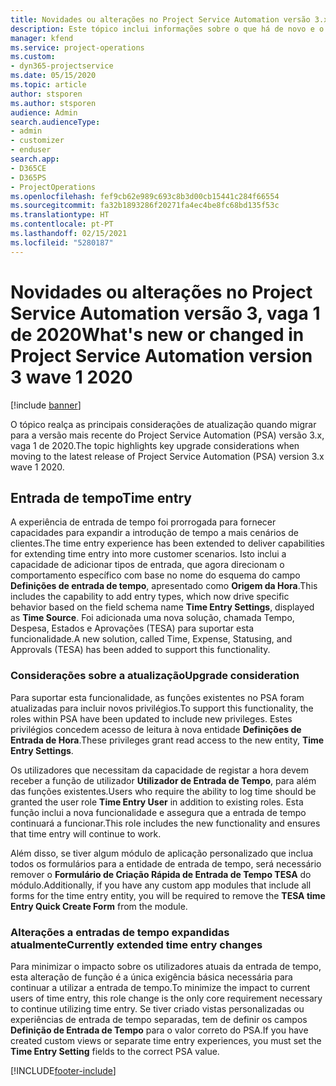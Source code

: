 ```yaml
---
title: Novidades ou alterações no Project Service Automation versão 3.x, vaga 1 de 2020
description: Este tópico inclui informações sobre o que há de novo e o que foi alterado no Project Service Automation versão 3, vaga 1 de 2020.
manager: kfend
ms.service: project-operations
ms.custom:
- dyn365-projectservice
ms.date: 05/15/2020
ms.topic: article
author: stsporen
ms.author: stsporen
audience: Admin
search.audienceType:
- admin
- customizer
- enduser
search.app:
- D365CE
- D365PS
- ProjectOperations
ms.openlocfilehash: fef9cb62e989c693c8b3d00cb15441c284f66554
ms.sourcegitcommit: fa32b1893286f20271fa4ec4be8fc68bd135f53c
ms.translationtype: HT
ms.contentlocale: pt-PT
ms.lasthandoff: 02/15/2021
ms.locfileid: "5280187"
---
```

# <a name="whats-new-or-changed-in-project-service-automation-version-3-wave-1-2020"></a><span data-ttu-id="4ef5f-103">Novidades ou alterações no Project Service Automation versão 3, vaga 1 de 2020</span><span class="sxs-lookup"><span data-stu-id="4ef5f-103">What's new or changed in Project Service Automation version 3 wave 1 2020</span></span>

[!include [banner](../includes/psa-now-project-operations.md)]

<span data-ttu-id="4ef5f-104">O tópico realça as principais considerações de atualização quando migrar para a versão mais recente do Project Service Automation (PSA) versão 3.x, vaga 1 de 2020.</span><span class="sxs-lookup"><span data-stu-id="4ef5f-104">The topic highlights key upgrade considerations when moving to the latest release of Project Service Automation (PSA) version 3.x wave 1 2020.</span></span>

## <a name="time-entry"></a><span data-ttu-id="4ef5f-105">Entrada de tempo</span><span class="sxs-lookup"><span data-stu-id="4ef5f-105">Time entry</span></span>
<span data-ttu-id="4ef5f-106">A experiência de entrada de tempo foi prorrogada para fornecer capacidades para expandir a introdução de tempo a mais cenários de clientes.</span><span class="sxs-lookup"><span data-stu-id="4ef5f-106">The time entry experience has been extended to deliver capabilities for extending time entry into more customer scenarios.</span></span> <span data-ttu-id="4ef5f-107">Isto inclui a capacidade de adicionar tipos de entrada, que agora direcionam o comportamento específico com base no nome do esquema do campo **Definições de entrada de tempo**, apresentado como **Origem da Hora**.</span><span class="sxs-lookup"><span data-stu-id="4ef5f-107">This includes the capability to add entry types, which now drive specific behavior based on the field schema name **Time Entry Settings**, displayed as **Time Source**.</span></span> <span data-ttu-id="4ef5f-108">Foi adicionada uma nova solução, chamada Tempo, Despesa, Estados e Aprovações (TESA) para suportar esta funcionalidade.</span><span class="sxs-lookup"><span data-stu-id="4ef5f-108">A new solution, called Time, Expense, Statusing, and Approvals (TESA) has been added to support this functionality.</span></span>

### <a name="upgrade-consideration"></a><span data-ttu-id="4ef5f-109">Considerações sobre a atualização</span><span class="sxs-lookup"><span data-stu-id="4ef5f-109">Upgrade consideration</span></span>
<span data-ttu-id="4ef5f-110">Para suportar esta funcionalidade, as funções existentes no PSA foram atualizadas para incluir novos privilégios.</span><span class="sxs-lookup"><span data-stu-id="4ef5f-110">To support this functionality, the roles within PSA have been updated to include new privileges.</span></span> <span data-ttu-id="4ef5f-111">Estes privilégios concedem acesso de leitura à nova entidade **Definições de Entrada de Hora**.</span><span class="sxs-lookup"><span data-stu-id="4ef5f-111">These privileges grant read access to the new entity, **Time Entry Settings**.</span></span>

<span data-ttu-id="4ef5f-112">Os utilizadores que necessitam da capacidade de registar a hora devem receber a função de utilizador **Utilizador de Entrada de Tempo**, para além das funções existentes.</span><span class="sxs-lookup"><span data-stu-id="4ef5f-112">Users who require the ability to log time should be granted the user role **Time Entry User** in addition to existing roles.</span></span> <span data-ttu-id="4ef5f-113">Esta função inclui a nova funcionalidade e assegura que a entrada de tempo continuará a funcionar.</span><span class="sxs-lookup"><span data-stu-id="4ef5f-113">This role includes the new functionality and ensures that time entry will continue to work.</span></span>

<span data-ttu-id="4ef5f-114">Além disso, se tiver algum módulo de aplicação personalizado que inclua todos os formulários para a entidade de entrada de tempo, será necessário remover o **Formulário de Criação Rápida de Entrada de Tempo TESA** do módulo.</span><span class="sxs-lookup"><span data-stu-id="4ef5f-114">Additionally, if you have any custom app modules that include all forms for the time entry entity, you will be required to remove the **TESA time Entry Quick Create Form** from the module.</span></span>

### <a name="currently-extended-time-entry-changes"></a><span data-ttu-id="4ef5f-115">Alterações a entradas de tempo expandidas atualmente</span><span class="sxs-lookup"><span data-stu-id="4ef5f-115">Currently extended time entry changes</span></span>
<span data-ttu-id="4ef5f-116">Para minimizar o impacto sobre os utilizadores atuais da entrada de tempo, esta alteração de função é a única exigência básica necessária para continuar a utilizar a entrada de tempo.</span><span class="sxs-lookup"><span data-stu-id="4ef5f-116">To minimize the impact to current users of time entry, this role change is the only core requirement necessary to continue utilizing time entry.</span></span> <span data-ttu-id="4ef5f-117">Se tiver criado vistas personalizadas ou experiências de entrada de tempo separadas, tem de definir os campos **Definição de Entrada de Tempo** para o valor correto do PSA.</span><span class="sxs-lookup"><span data-stu-id="4ef5f-117">If you have created custom views or separate time entry experiences, you must set the **Time Entry Setting** fields to the correct PSA value.</span></span>


[!INCLUDE[footer-include](../includes/footer-banner.md)]